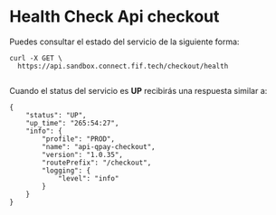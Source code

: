 # Health Check Api checkout

Puedes consultar el estado del servicio de la siguiente forma:

```
curl -X GET \
  https://api.sandbox.connect.fif.tech/checkout/health
  
```

Cuando el status del servicio es **UP** recibirás una respuesta similar a:

```
{
    "status": "UP",
    "up_time": "265:54:27",
    "info": {
        "profile": "PROD",
        "name": "api-qpay-checkout",
        "version": "1.0.35",
        "routePrefix": "/checkout",
        "logging": {
            "level": "info"
        }
    }
}
```
